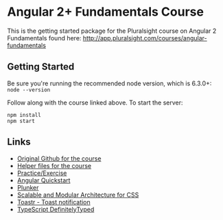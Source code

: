 Angular 2+ Fundamentals Course
========================
This is the getting started package for the Pluralsight course on Angular 2 Fundamentals found here: http://app.pluralsight.com/courses/angular-fundamentals


Getting Started
---------------
Be sure you're running the recommended node version, which is 6.3.0+: `node --version`

Follow along with the course linked above. To start the server:

```
npm install
npm start
```

Links
---------------
* [Original Github for the course](https://github.com/jmcooper/ng2-fundamentals)
* [Helper files for the course](https://github.com/jmcooper/angular2-fundamentals-files)
* [Practice/Exercise](https://jcoop.io/angular-2-practice-exercises/)
* [Angular Quickstart](https://github.com/angular/quickstart)
* [Plunker](http://plnkr.co/)
* [Scalable and Modular Architecture for CSS](http://smacss.com/)
* [Toastr - Toast notification](https://github.com/CodeSeven/toastr)
* [TypeScript DefinitelyTyped](https://github.com/DefinitelyTyped/DefinitelyTyped)